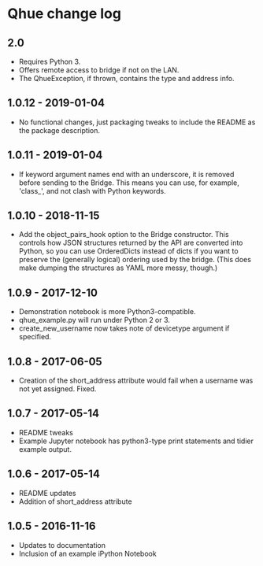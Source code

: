 # Qhue change log

## 2.0

* Requires Python 3.
* Offers remote access to bridge if not on the LAN.
* The QhueException, if thrown, contains the type and address info.

## 1.0.12 - 2019-01-04

* No functional changes, just packaging tweaks to include the README as the package description.

## 1.0.11 - 2019-01-04

* If keyword argument names end with an underscore, it is removed before sending to the Bridge.  This means you can use, for example, 'class_', and not clash with Python keywords.

## 1.0.10 - 2018-11-15

* Add the object_pairs_hook option to the Bridge constructor.  This controls how JSON structures returned by the API are converted into Python, so you can use OrderedDicts instead of dicts if you want to preserve the (generally logical) ordering used by the bridge. (This does make dumping the structures as YAML more messy, though.)

## 1.0.9 - 2017-12-10

* Demonstration notebook is more Python3-compatible.
* qhue_example.py will run under Python 2 or 3.
* create_new_username now takes note of devicetype argument if specified.

## 1.0.8 - 2017-06-05

* Creation of the short_address attribute would fail when a username was not yet assigned.  Fixed.

## 1.0.7 - 2017-05-14

* README tweaks
* Example Jupyter notebook has python3-type print statements and tidier example output.

## 1.0.6 - 2017-05-14

* README updates
* Addition of short_address attribute

## 1.0.5 - 2016-11-16

* Updates to documentation
* Inclusion of an example iPython Notebook

